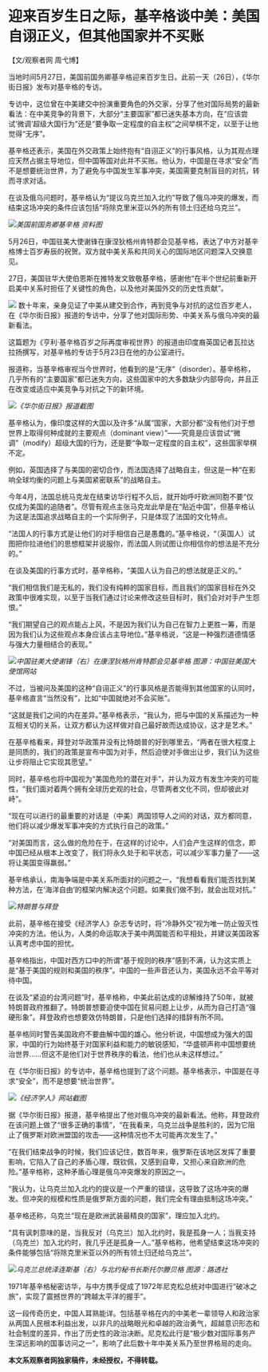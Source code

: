 # 迎来百岁生日之际，基辛格谈中美：美国自诩正义，但其他国家并不买账

【文/观察者网 周弋博】

当地时间5月27日，美国前国务卿基辛格迎来百岁生日。此前一天（26日），《华尔街日报》发布对基辛格的专访。

专访中，这位曾在中美建交中扮演重要角色的外交家，分享了他对国际局势的最新看法：在中美竞争的背景下，大部分“主要国家”都已迷失基本方向，在“应该尝试‘微调’超级大国行为”还是“要争取一定程度的自主权”之间举棋不定，以至于让他觉得“无序”。

基辛格还表示，美国在外交政策上始终抱有“自诩正义”的行事风格，认为其观点理应天然占据主导地位，但中国等国对此并不买账。他认为，中国是在寻求“安全”而不是想要统治世界，为了避免与中国发生军事冲突，美国需要克制盲目的对抗，转而寻求对话。

在谈及俄乌问题时，基辛格认为“提议乌克兰加入北约”导致了俄乌冲突的爆发，而结束这场冲突的条件应该包括“将除克里米亚以外的所有领土归还给乌克兰”。

![](https://inews.gtimg.com/newsapp_bt/0/15800597628/1000)_美国前国务卿基辛格 资料图_

5月26日，中国驻美大使谢锋在康涅狄格州肯特郡会见基辛格，表达了中方对基辛格博士百岁寿辰的祝贺。双方就中美关系和共同关心的国际地区问题深入交换意见。

27日，美国驻华大使伯恩斯在推特发文致敬基辛格，感谢他“在半个世纪前重新开启美中关系时担任了关键性的角色，以及他对美国外交的历史性贡献”。

![](https://inews.gtimg.com/newsapp_bt/0/15800597631/1000)
数十年来，亲身见证了中美从建交到合作，再到竞争与对抗的这位百岁老人，在《华尔街日报》报道的专访中，分享了他对国际形势、中美关系与俄乌冲突的最新看法。

这篇题为《亨利·基辛格百岁之际再度审视世界》的报道由印度裔英国记者瓦拉达拉扬撰写，对基辛格的专访于5月23日在他的办公室进行。

报道称，当基辛格审视当今世界时，他看到的是“无序”（disorder）。基辛格称，几乎所有的“主要国家”都已迷失方向，这些国家中的大多数缺少内部导向，并且正在改变或适应中美竞争与对抗之下的新环境。

![](https://inews.gtimg.com/newsapp_bt/0/15800597632/1000)_《华尔街日报》报道截图_

基辛格认为，像印度这样的大国以及许多“从属”国家，大部分都“没有他们对于想世界上取得何种成就的主要观点（dominant
view）”——究竟是应该尝试“微调”（modify）超级大国的行为，还是要“争取一定程度的自主权”，这些国家举棋不定。

例如，英国选择了与美国的密切合作，而法国选择了战略自主，但这是一种“在影响全球均衡的问题上与美国紧密联系”的战略自主。

今年4月，法国总统马克龙在结束访华行程不久后，就开始呼吁欧洲同胞不要“仅仅成为美国的追随者”。尽管有观点主张马克龙此举是在“贴近中国”，但基辛格认为这是法国追求战略自主的一个实际例子，只是体现了法国的文化特点。

“法国人的行事方式是让他们的对手相信自己是愚蠢的。”基辛格说，“（英国人）试图把你拉进他们的思想框架并说服你，而法国人则试图让你相信你的想法是不充分的。”

在谈及美国的行事方式时，基辛格称，“美国人认为自己的想法就是正义的。”

“我们相信我们是无私的，我们没有纯粹的国家目标，而且我们的国家目标在外交政策中很难实现，以至于当我们通过讨论来修改这些目标时，我们会对对手产生怨恨。”

“我们期望自己的观点能占上风，不是因为我们认为自己在智力上更胜一筹，而是因为我们认为这些观点本身应该占主导地位。”基辛格说，“这是一种强烈道德情感与强大力量相结合的表现。”

![](https://inews.gtimg.com/newsapp_bt/0/15800597634/1000)_中国驻美大使谢锋（右）在康涅狄格州肯特郡会见基辛格
图源：中国驻美国大使馆网站_

不过，当被问及美国的这种“自诩正义”的行事风格是否能得到其他国家的认同时，基辛格直言“当然没有”，比如“中国就绝对不会买账”。

“这就是我们之间的内在差异。”基辛格表示，“我认为，把与中国的关系描述为一种互相关切的关系，让双方都认为这样做对自己最好故而达成协议，这才是艺术。”

在基辛格看来，拜登对华政策并没有比特朗普的好到哪里去，“两者在很大程度上是同质的，我们的政策是宣布中国为对手，然后迫使对手做出让步，我们认为这些让步将阻止它实现其愿望。”

同时，基辛格也将中国视为“美国危险的潜在对手”，并认为双方有发生冲突的可能性，“我们面对着两个拥有全球历史观的社会，尽管两者文化不同，但却彼此对峙”。

“现在可以进行的最重要的对话是（中美）两国领导人之间的对话，双方都同意，他们将以减少爆发军事冲突的方式执行自己的政策。”

“对美国而言，这么做的危险在于，在这样的讨论中，人们会产生这样的信念，即中国已经从根本上改变了，我们将永久处于和平状态，可以减少军事力量了——这将让美国变得羸弱。”

基辛格承认，南海争端是中美关系所面对的问题之一，“我想看看我们能否找到某种方法，在‘海洋自由’的框架内解决这个问题。如果我们做不到，就会出现对抗。”

![](https://inews.gtimg.com/newsapp_bt/0/15800597635/1000)_特朗普与拜登_

此前，基辛格在接受《经济学人》杂志专访时，将“冷静外交”视为唯一防止毁灭性冲突的方法。他认为，人类的命运取决于美中两国能否和平相处，并建议美国政客认真考虑中国的担忧。

基辛格指出，中国对西方口中的所谓“基于规则的秩序”感到不满，认为这实质上是“基于美国的规则和美国的秩序”。中国的一些声音还认为，美国永远不会平等对待中国。

在谈及“紧迫的台湾问题”时，基辛格称，中美此前达成的谅解维持了50年，就被特朗普政府推翻了。特朗普想要迫使中国在贸易问题上让步，从而为自己打造“强硬形象”。拜登政府也想要效仿特朗普，只是他们选择的措辞有所不同。

基辛格同时警告美国政府不要曲解中国的雄心。他分析说，中国想成为强大的国家，中国的行为始终基于对国家利益和能力的敏锐感知，“华盛顿声称中国想要统治世界……但这不是他们对于世界秩序的看法，他们也从未这样想过。”

在《华尔街日报》的专访中，基辛格也提到了这个问题。基辛格表示，中国是在寻求“安全”，而不是想要“统治世界”。

![](https://inews.gtimg.com/newsapp_bt/0/15797044473/1000)_《经济学人》网站截图_

据《华尔街日报》报道，基辛格提出了他对俄乌冲突的最新看法。他称，拜登政府在该问题上做了“很多正确的事情”，“在我看来，乌克兰战争是胜利的，因为它阻止了俄罗斯对欧洲盟国的攻击——这种情况也不太可能再次发生了。”

“在我们结束战争的时候，我们应该记住，数百年来，俄罗斯在该地区发挥了重要影响，它陷入了自己的矛盾心理，既钦佩，又感到自卑，又担心来自欧洲的危险。”基辛格称，这种矛盾心理是俄乌冲突爆发的原因之一。

“我认为，让乌克兰加入北约的提议是一个严重的错误，这导致了这场冲突的爆发。但冲突的规模和性质是俄罗斯方面的问题，我们完全有理由抵制这场冲突。”

基辛格还称，乌克兰“现在是欧洲武装最精良的国家”，理应加入北约。

“具有讽刺意味的是，当我反对（乌克兰）加入北约时，我是孤身一人；当我支持（乌克兰）加入北约时，我几乎还是孤身一人。”基辛格称，他希望结束这场冲突的条件能够包括“将除克里米亚以外的所有领土归还给乌克兰”。

![](https://inews.gtimg.com/newsapp_bt/0/15800597644/1000)_乌克兰总统泽连斯基（右）与北约秘书长斯托尔滕贝格
图源：路透社_

1971年基辛格秘密访华，与中方携手促成了1972年尼克松总统对中国进行“破冰之旅”，实现了震撼世界的“跨越太平洋的握手”。

这一段传奇历史，中国人耳熟能详。包括基辛格在内的中美老一辈领导人和政治家从两国人民根本利益出发，以非凡的战略眼光和卓越的政治勇气，超越意识形态和社会制度的差异，作出了历史性的政治决断。尼克松此行是“极少数对国际事务产生深远影响的国事访问之一”，影响了此后数十年中美关系乃至世界格局的走向。

**本文系观察者网独家稿件，未经授权，不得转载。**

